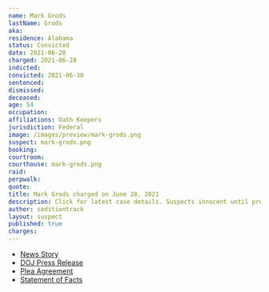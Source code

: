 ```yaml
---
name: Mark Grods
lastName: Grods
aka:
residence: Alabama
status: Convicted
date: 2021-06-28
charged: 2021-06-28
indicted:
convicted: 2021-06-30
sentenced:
dismissed:
deceased:
age: 54
occupation:
affiliations: Oath Keepers
jurisdiction: Federal
image: /images/preview/mark-grods.png
suspect: mark-grods.png
booking:
courtroom:
courthouse: mark-grods.png
raid:
perpwalk:
quote:
title: Mark Grods charged on June 28, 2021
description: Click for latest case details. Suspects innocent until proven guilty.
author: seditiontrack
layout: suspect
published: true
charges:
---
```


- [News Story](https://www.huffpost.com/entry/mark-grods-oath-keeper-capitol-attack-trump_n_60dc7417e4b058eea49d79ad)
- [DOJ Press Release](https://www.justice.gov/usao-dc/case-multi-defendant/file/1408091/download)
- [Plea Agreement](https://www.justice.gov/usao-dc/case-multi-defendant/file/1409401/download)
- [Statement of Facts](https://www.justice.gov/usao-dc/case-multi-defendant/file/1409406/download)
